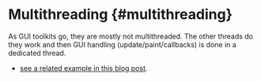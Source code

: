 Multithreading {#multithreading}
==============
As GUI toolkits go, they are mostly not multithreaded.
The other threads do they work and then GUI handling (update/paint/callbacks) is done in a dedicated thread.
* [see a related example in this blog post](https://www.theimpossiblecode.com/blog/faster-opencv-smiles-tbb "dedicated GUI thread").
